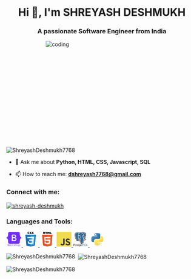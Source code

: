 <h1 align="center">Hi 👋, I'm SHREYASH DESHMUKH</h1>
<h3 align="center">A passionate Software Engineer from India</h3>

<img align="right" alt="coding" width="400" height="280" src="https://media.licdn.com/dms/image/D5612AQGOmwfIE5mlWA/article-cover_image-shrink_720_1280/0/1674617947228?e=2147483647&v=beta&t=FTU_isQ6VYfV5D_ueFHPWvT8ZqgDeJG3yr8Mi8lpfk0">

<p align="left"> 
  <img src="https://komarev.com/ghpvc/?username=ShreyashDeshmukh7768&label=Profile%20views&color=0e75b6&style=flat" alt="ShreyashDeshmukh7768" /> 
</p>

- 💬 Ask me about **Python, HTML, CSS, Javascript, SQL**

- 📫 How to reach me: **dshreyash7768@gmail.com**

<h3 align="left">Connect with me:</h3>
<p align="left">
  <a href="https://www.linkedin.com/in/shreyash-deshmukh-a73b00266" target="blank">
    <img align="center" src="https://raw.githubusercontent.com/rahuldkjain/github-profile-readme-generator/master/src/images/icons/Social/linked-in-alt.svg" alt="shreyash-deshmukh" height="30" width="40" />
  </a>
</p>

<h3 align="left">Languages and Tools:</h3>
<p align="left"> 
  <a href="https://getbootstrap.com" target="_blank" rel="noreferrer">
    <img src="https://raw.githubusercontent.com/devicons/devicon/master/icons/bootstrap/bootstrap-plain-wordmark.svg" alt="bootstrap" width="40" height="40"/>
  </a> 
  <a href="https://www.w3schools.com/css/" target="_blank" rel="noreferrer"> 
    <img src="https://raw.githubusercontent.com/devicons/devicon/master/icons/css3/css3-original-wordmark.svg" alt="css3" width="40" height="40"/>
  </a> 
  <a href="https://www.w3.org/html/" target="_blank" rel="noreferrer"> 
    <img src="https://raw.githubusercontent.com/devicons/devicon/master/icons/html5/html5-original-wordmark.svg" alt="html5" width="40" height="40"/>
  </a> 
  <a href="https://developer.mozilla.org/en-US/docs/Web/JavaScript" target="_blank" rel="noreferrer"> 
    <img src="https://raw.githubusercontent.com/devicons/devicon/master/icons/javascript/javascript-original.svg" alt="javascript" width="40" height="40"/>
  </a> 
  <a href="https://www.postgresql.org" target="_blank" rel="noreferrer"> 
    <img src="https://raw.githubusercontent.com/devicons/devicon/master/icons/postgresql/postgresql-original-wordmark.svg" alt="postgresql" width="40" height="40"/>
  </a> 
  <a href="https://www.python.org" target="_blank" rel="noreferrer"> 
    <img src="https://raw.githubusercontent.com/devicons/devicon/master/icons/python/python-original.svg" alt="python" width="40" height="40"/>
  </a> 
</p>

<p>
  <img align="left" src="https://github-readme-stats.vercel.app/api/top-langs?username=ShreyashDeshmukh7768&show_icons=true&locale=en&layout=compact" alt="ShreyashDeshmukh7768" />
</p>

<p>&nbsp;
  <img align="center" src="https://github-readme-stats.vercel.app/api?username=ShreyashDeshmukh7768&show_icons=true&locale=en" alt="ShreyashDeshmukh7768" />
</p>

<p>
  <img align="center" src="https://github-readme-streak-stats.herokuapp.com/?user=ShreyashDeshmukh7768&" alt="ShreyashDeshmukh7768" />
</p>
